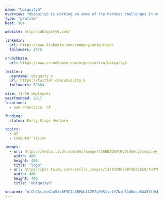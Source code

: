 ```yaml
---
name: "Ubiquity6"
overview: "Ubiquity6 is working on some of the hardest challenges in computer vision, augmented reality and mapping."
type: "profile"
heat: 984

website: http://ubiquity6.com/

linkedin:
  url: https://www.linkedin.com/company/ubiquity6/
  followers: 2475

crunchbase:
  url: https://www.crunchbase.com/organization/ubiquity6

twitter:
  username: ubiquity_6
  url: https://twitter.com/ubiquity_6
  followers: 52504

size: 11-50 employees
yearFounded: 2017
locations:
  - San Francisco, CA

funding:
  status: Early Stage Venture

topics:
  - AI
  - Computer Vision

images:
  - url: https://media.licdn.com/dms/image/C560BAQGVtKvDt4hdcg/company-logo_400_400/0?e=1582761600&v=beta&t=Y8NCaxJ91JVpULvpVGOnLdPyo5JWSXFr6dfU7qrIES0
    width: 400
    height: 400
    title: "logo"
  - url: https://pbs.twimg.com/profile_images/1171929635975622658/twdYPRkV_400x400.jpg
    width: 400
    height: 400
    title: "Ubiquity6"

secured: "olChCAstkoGJu51o0FSCIL1BPbUfA7F7q2WS1sclYZkie11WDmsoS4A5YfDsKcpbdIlJbr6MUehDEVRIC5MOLLp6PXFX+kbPqeNdBajAhTvbMszJrZpsdwtKuJtCKExUjI2n+9aKkCELLR4ZFwZZZx9MGgJmrkVqZvhGOs5W00TH3C+1/YPdn+k+3rhSMlXeahm5fV3wpKUWkSSFHKFFIxZnK+CgmuUgeA2M94ZqhnpuHrj8MuuXZFnzfC9EUfUdOT2SCSeyuEHuvXxPZd1+OA==;vtg3I5tyoMUSjSCSgaPZxQ=="
---
```


